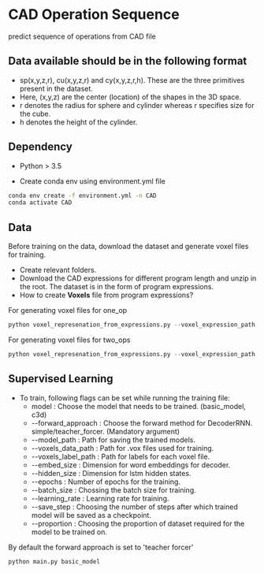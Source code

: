 # CAD Operation Sequence

predict sequence of operations from CAD file

## Data available should be in the following format

- sp(x,y,z,r), cu(x,y,z,r) and cy(x,y,z,r,h). These are the three primitives present in the dataset.
- Here, (x,y,z) are the center (location) of the shapes in the 3D space.
- r denotes the radius for sphere and cylinder whereas r specifies size for the cube.
- h denotes the height of the cylinder.

## Dependency

- Python > 3.5

- Create conda env using environment.yml file
```bash
conda env create -f environment.yml -n CAD
conda activate CAD
```

## Data

Before training on the data, download the dataset and generate voxel files for training.

- Create relevant folders.
- Download the CAD expressions for different program length and unzip in the root. The dataset is in the form of program expressions.
- How to create **Voxels** file from program expressions?

For generating voxel files for one_op
```python
python voxel_represenation_from_expressions.py --voxel_expression_path ./data/one_op/expressions_with_labels.csv --voxel_data_path ./data/one_op/voxel_representation
```

For generating voxel files for two_ops
```python
python voxel_represenation_from_expressions.py --voxel_expression_path ./data/two_ops/expressions_with_labels.csv --voxel_data_path ./data/two_ops/voxel_representation
```



## Supervised Learning

- To train, following flags can be set while running the training file:
    - model : Choose the model that needs to be trained. (basic_model, c3d)
    - --forward_approach : Choose the forward method for DecoderRNN. simple/teacher_forcer. (Mandatory argument)
    - --model_path : Path for saving the trained models.
    - --voxels_data_path : Path for .vox files used for training.
    - --voxels_label_path : Path for labels for each voxel file.
    - --embed_size : Dimension for word embeddings for decoder.
    - --hidden_size : Dimension for lstm hidden states.
    - --epochs : Number of epochs for the training.
    - --batch_size : Chossing the batch size for training.
    - --learning_rate : Learning rate for training.
    - --save_step : Choosing the number of steps after which trained model will be saved as a checkpoint.
    - --proportion : Choosing the proportion of dataset required for the model to be trained on.

By default the forward approach is set to 'teacher forcer'

```python
python main.py basic_model
```
